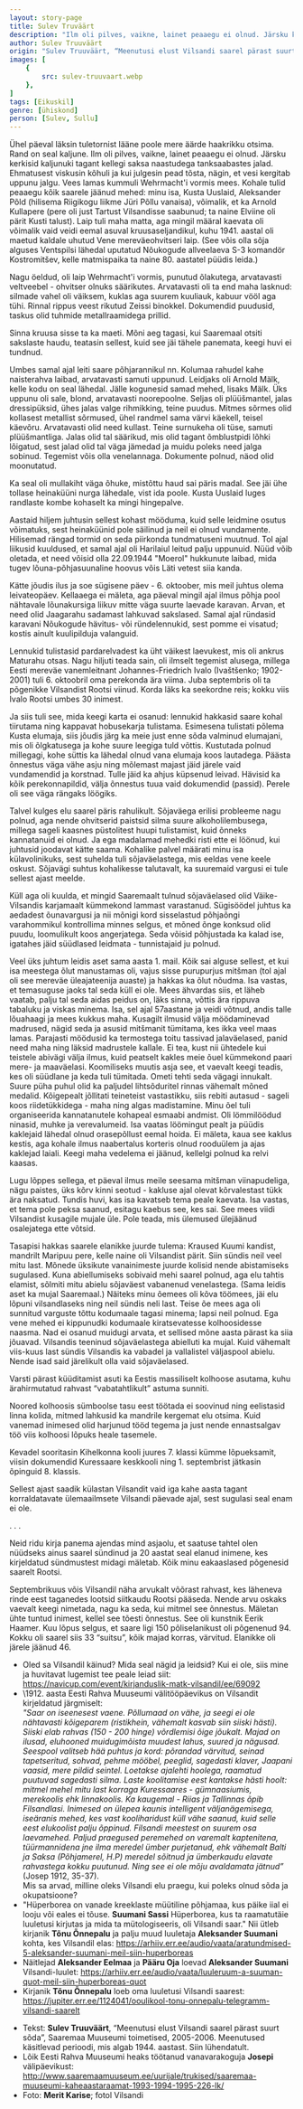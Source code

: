 ```yaml
---
layout: story-page
title: Sulev Truväärt
description: "Ilm oli pilves, vaikne, lainet peaaegu ei olnud. Järsku kerkisid kaljunuki tagant kellegi saksa naastudega tanksaabastes jalad."
author: Sulev Truuväärt
origin: "Sulev Truuväärt, “Meenutusi elust Vilsandi saarel pärast suurt sõda”, Saaremaa Muuseumi toimetised, 2005-2006. Meenutused käsitlevad perioodi, mis algab 1944. aastast. Siin lühendatult."
images: [
    {
        src: sulev-truuvaart.webp
    },
]
tags: [Eikuskil]
genre: [ühiskond]
person: [Sulev, Sullu]
---
```


<!-- # {{$doc.title}} -->

Ühel päeval läksin tuletornist lääne poole mere äärde haakrikku otsima. Rand on seal kaljune. Ilm oli pilves, vaikne, lainet peaaegu ei olnud. Järsku kerkisid kaljunuki tagant kellegi saksa naastudega tanksaabastes jalad. Ehmatusest viskusin kõhuli ja kui julgesin pead tõsta, nägin, et vesi kergitab uppunu jalgu. Vees lamas kummuli Wehrmacht'i vormis mees. Kohale tulid peaaegu kõik saarele jäänud mehed: minu isa, Kusta Uuslaid, Aleksander Põld (hilisema Riigikogu liikme Jüri Põllu vanaisa), võimalik, et ka Arnold Kullapere (pere oli just Tartust Vilsandisse saabunud; ta naine Elviine oli pärit Kusti talust). Laip tuli maha matta, aga mingil määral kaevata oli võimalik vaid veidi eemal asuval kruusaseljandikul, kuhu 1941. aastal oli maetud kaldale uhutud Vene mereväeohvitseri laip. (See võis olla sõja alguses Ventspilsi lähedal uputatud Nõukogude allveelaeva S-3 komandör Kostromitšev, kelle matmispaika ta naine 80. aastatel püüdis leida.)

Nagu öeldud, oli laip Wehrmacht'i vormis, punutud õlakutega, arvatavasti veltveebel - ohvitser olnuks säärikutes. Arvatavasti oli ta end maha lasknud: silmade vahel oli väiksem, kuklas aga suurem kuuliauk, kabuur vööl aga tühi. Rinnal rippus veest rikutud Zeissi binokkel. Dokumendid puudusid, taskus olid tuhmide metallraamidega prillid.

Sinna kruusa sisse ta ka maeti. Mõni aeg tagasi, kui Saaremaal otsiti sakslaste haudu, teatasin sellest, kuid see jäi tähele panemata, keegi huvi ei tundnud.

Umbes samal ajal leiti saare põhjarannikul nn. Kolumaa rahudel kahe naisterahva laibad, arvatavasti samuti uppunud. Leidjaks oli Arnold Mälk, kelle kodu on seal lähedal. Jälle kogunesid samad mehed, lisaks Mälk. Üks uppunu oli sale, blond, arvatavasti noorepoolne. Seljas oli plüüšmantel, jalas dressipüksid, ühes jalas valge rihmikking, teine puudus. Mitmes sõrmes olid kollasest metallist sõrmused, ühel randmel sama värvi käekell, teisel käevõru. Arvatavasti olid need kullast. Teine surnukeha oli tüse, samuti plüüšmantliga. Jalas olid tal säärikud, mis olid tagant õmblustpidi lõhki lõigatud, sest jalad olid tal väga jämedad ja muidu poleks need jalga sobinud. Tegemist võis olla venelannaga. Dokumente polnud, näod olid moonutatud.

Ka seal oli mullakiht väga õhuke, mistõttu haud sai päris madal. See jäi ühe tollase heinaküüni nurga lähedale, vist ida poole. Kusta Uuslaid luges randlaste kombe kohaselt ka mingi hingepalve.

Aastaid hiljem juhtusin sellest kohast mööduma, kuid selle leidmine osutus võimatuks, sest heinaküünid pole säilinud ja neil ei olnud vundamente. Hilisemad rängad tormid on seda piirkonda tundmatuseni muutnud. Tol ajal liikusid kuuldused, et samal ajal oli Harilaiul leitud palju uppunuid. Nüüd võib oletada, et need võisid olla 22.09.1944 "Moerol" hukkunute laibad, mida tugev lõuna-põhjasuunaline hoovus võis Läti vetest siia kanda.

Kätte jõudis ilus ja soe sügisene päev - 6. oktoober, mis meil juhtus olema leivateopäev. Kellaaega ei mäleta, aga päeval mingil ajal ilmus põhja pool nähtavale lõunakursiga liikuv mitte väga suurte laevade karavan. Arvan, et need olid Jaagarahu sadamast lahkuvad sakslased. Samal ajal ründasid karavani Nõukogude hävitus- või ründelennukid, sest pomme ei visatud; kostis ainult kuulipilduja valanguid. 

Lennukid tulistasid pardarelvadest ka üht väikest laevukest, mis oli ankrus Maturahu otsas. Nagu hiljuti teada sain, oli ilmselt tegemist alusega, millega Eesti mereväe vanemleitnant Johannes-Friedrich Ivalo (Ivaštšenko; 1902-2001) tuli 6. oktoobril oma perekonda ära viima. Juba septembris oli ta põgenikke Vilsandist Rootsi viinud. Korda läks ka seekordne reis; kokku viis Ivalo Rootsi umbes 30 inimest.

Ja siis tuli see, mida keegi karta ei osanud: lennukid hakkasid saare kohal tiirutama ning kappavat hobusekarja tulistama. Esimesena tulistati põlema Kusta elumaja, siis jõudis järg ka meie just enne sõda valminud elumajani, mis oli õlgkatusega ja kohe suure leegiga tuld võttis. Kustutada polnud millegagi, kohe süttis ka lähedal olnud vana elumaja koos lautadega. Päästa õnnestus väga vähe asju ning mõlemast majast jäid järele vaid vundamendid ja korstnad. Tulle jäid ka ahjus küpsenud leivad. Hävisid ka kõik perekonnapildid, välja õnnestus tuua vaid dokumendid (passid). Perele oli see väga rängaks löögiks.

Talvel kulges elu saarel päris rahulikult. Sõjaväega erilisi probleeme nagu polnud, aga nende ohvitserid paistsid silma suure alkoholilembusega, millega sageli kaasnes püstolitest huupi tulistamist, kuid õnneks kannatanuid ei olnud. Ja ega madalamad mehedki risti ette ei löönud, kui juhtusid joodavat kätte saama. Kohalike palvel määrati minu isa külavolinikuks, sest suhelda tuli sõjaväelastega, mis eeldas vene keele oskust. Sõjavägi suhtus kohalikesse talutavalt, ka suuremaid vargusi ei tule sellest ajast meelde.

Küll aga oli kuulda, et mingid Saaremaalt tulnud sõjaväelased olid Väike-Vilsandis karjamaalt kümmekond lammast varastanud. Sügisöödel juhtus ka aedadest õunavargusi ja nii mõnigi kord sisselastud põhjaõngi varahommikul kontrollima minnes selgus, et mõned õnge konksud olid puudu, loomulikult koos angerjatega. Seda võisid põhjustada ka kalad ise, igatahes jäid süüdlased leidmata - tunnistajaid ju polnud.

Veel üks juhtum leidis aset sama aasta 1. mail. Kõik sai alguse sellest, et kui isa meestega õlut manustamas oli, vajus sisse purupurjus mitšman (tol ajal oli see mereväe üleajateenija auaste) ja hakkas ka õlut nõudma. Isa vastas, et temasuguse jaoks tal seda küll ei ole. Mees ähvardas siis, et läheb vaatab, palju tal seda aidas peidus on, läks sinna, võttis ära rippuva tabaluku ja viskas minema. Isa, sel ajal 57aastane ja veidi võtnud, andis talle lõuahaagi ja mees kukkus maha. Kusagilt ilmusid välja möödaminevad madrused, nägid seda ja asusid mitšmanit tümitama, kes ikka veel maas lamas. Parajasti möödusid ka termostega toitu tassivad jalaväelased, panid need maha ning läksid madrustele kallale. Ei tea, kust nii ühtedele kui teistele abivägi välja ilmus, kuid peatselt kakles meie õuel kümmekond paari mere- ja maaväelasi. Koomiliseks muutis asja see, et vaevalt keegi teadis, kes oli süüdlane ja keda tuli tümitada. Ometi tehti seda vägagi innukalt. Suure püha puhul olid ka paljudel lihtsõduritel rinnas vähemalt mõned medalid. Kõigepealt jõllitati teineteist vastastikku, siis rebiti autasud - sageli koos riidetükkidega - maha ning algas madistamine. Minu õel tuli organiseerida kannatanutele kohapeal esmaabi andmist. Oli lömmilöödud ninasid, muhke ja verevalumeid. Isa vaatas löömingut pealt ja püüdis kaklejaid lähedal olnud orasepõllust eemal hoida. Ei mäleta, kaua see kaklus kestis, aga kohale ilmus naabertalus korteris olnud rooduülem ja ajas kaklejad laiali. Keegi maha vedelema ei jäänud, kellelgi polnud ka relvi kaasas.

Lugu lõppes sellega, et päeval ilmus meile seesama mitšman viinapudeliga, nägu paistes, üks kõrv kinni seotud - kakluse ajal olevat kõrvalestast tükk ära naksatud. Tundis huvi, kas isa kavatseb tema peale kaevata. Isa vastas, et tema pole peksa saanud, esitagu kaebus see, kes sai. See mees viidi Vilsandist kusagile mujale üle. Pole teada, mis ülemused ülejäänud osalejatega ette võtsid.

Tasapisi hakkas saarele elanikke juurde tulema: Kraused Kuumi kandist, mandrilt Maripuu pere, kelle naine oli Vilsandist pärit. Siin sündis neil veel mitu last. Mõnede üksikute vanainimeste juurde kolisid nende abistamiseks sugulased. Kuna abiellumiseks sobivaid mehi saarel polnud, aga elu tahtis elamist, sõlmiti mitu abielu sõjaväest vabanenud venelastega. (Sama leidis aset ka mujal Saaremaal.) Näiteks minu õemees oli kõva töömees, jäi elu lõpuni vilsandlaseks ning neil sündis neli last. Teise õe mees aga oli sunnitud varguste tõttu kodumaale tagasi minema; lapsi neil polnud. Ega vene mehed ei kippunudki kodumaale kiratsevatesse kolhoosidesse naasma. Nad ei osanud muidugi arvata, et sellised mõne aasta pärast ka siia jõuavad. Vilsandis teeninud sõjaväelastega abielluti ka mujal. Kuid vähemalt viis-kuus last sündis Vilsandis ka vabadel ja vallalistel väljaspool abielu. Nende isad said järelikult olla vaid sõjaväelased.

Varsti pärast küüditamist asuti ka Eestis massiliselt kolhoose asutama, kuhu ärahirmutatud rahvast “vabatahtlikult” astuma sunniti.

Noored kolhoosis sümboolse tasu eest töötada ei soovinud ning eelistasid linna kolida, mitmed lahkusid ka mandrile kergemat elu otsima. Kuid vanemad inimesed olid harjunud tööd tegema ja just nende ennastsalgav töö viis kolhoosi lõpuks heale tasemele.

Kevadel sooritasin Kihelkonna kooli juures 7. klassi kümme lõpueksamit, viisin dokumendid Kuressaare keskkooli ning 1. septembrist jätkasin õpinguid 8. klassis. 

Sellest ajast saadik külastan Vilsandit vaid iga kahe aasta tagant korraldatavate ülemaailmsete Vilsandi päevade ajal, sest sugulasi seal enam ei ole.

. . .

Neid ridu kirja panema ajendas mind asjaolu, et saatuse tahtel olen nüüdseks ainus saarel sündinud ja 20 aastat seal elanud inimene, kes kirjeldatud sündmustest midagi mäletab. Kõik minu eakaaslased põgenesid saarelt Rootsi.

Septembrikuus võis Vilsandil näha arvukalt võõrast rahvast, kes läheneva rinde eest taganedes lootsid siitkaudu Rootsi pääseda. Nende arvu oskaks vaevalt keegi nimetada, nagu ka seda, kui mitmel see õnnestus. Mäletan ühte tuntud inimest, kellel see tõesti õnnestus. See oli kunstnik Eerik Haamer. Kuu lõpus selgus, et saare ligi 150 põliselanikust oli põgenenud 94. Kokku oli saarel siis 33 “suitsu”, kõik majad korras, värvitud. Elanikke oli järele jäänud 46.

<!-- Autor: Sulev Truuväärt, vilsandlasest sõjaväelane ja koduloolane -->



<story-author :author="author" :origin="origin"></story-author>

<details-wrapper summary="Mis mõtted tekkisid?">

- Oled sa Vilsandil käinud? Mida seal nägid ja leidsid? Kui ei ole, siis mine ja huvitavat lugemist tee peale leiad siit: https://navicup.com/event/kirjanduslik-matk-vilsandil/ee/69092
- \1912. aasta Eesti Rahva Muuseumi välitööpäevikus on Vilsandit kirjeldatud järgmiselt: \
*"Saar on iseenesest vaene. Põllumaad on vähe, ja seegi ei ole nähtavasti kõigeparem (ristikhein, vähemalt kasvab siin siiski hästi). Siiski elab rahvas (150 - 200 hinge) võrdlemisi õige jõukalt. Majad on ilusad, eluhooned muidugimõista muudest lahus, suured ja nägusad. Seespool valitseb hää puhtus ja kord: põrandad värvitud, seinad tapetseritud, sohvad, pehme mööbel, peeglid, sagedasti klaver, Jaapani vaasid, mere pildid seintel. Loetakse ajalehti hoolega, raamatud puutuvad sagedasti silma. Laste koolitamise eest kantakse hästi hoolt: mitmel mehel mitu last korraga Kuressaares - gümnaasiumis, merekoolis ehk linnakoolis. Ka kaugemal - Riias ja Tallinnas õpib Filsandlasi. Inimesed on ülepea kaunis intelligent väljanägemisega, iseäranis mehed, kes vast kooliharidust küll vähe saanud, kuid selle eest elukoolist palju õppinud. Filsandi meestest on suurem osa laevamehed. Paljud praegused peremehed on varemalt kaptenitena, tüürmannidena jne ilma meredel ümber purjetanud, ehk vähemalt Balti ja Saksa (Põhjamerel, H.P) meredel sõitnud ja ümberkaudu elavate rahvastega kokku puutunud. Ning see ei ole mõju avaldamata jätnud”* (Josep 1912, 35-37). \
Mis sa arvad, milline oleks Vilsandi elu praegu, kui poleks olnud sõda ja okupatsioone?
- "Hüperborea on vanade kreeklaste müütiline põhjamaa, kus päike iial ei looju või eales ei tõuse. **Suumani Sassi** Hüperborea, kus ta raamatutäie luuletusi kirjutas ja mida ta mütologiseeris, oli Vilsandi saar." Nii ütleb kirjanik **Tõnu Õnnepalu** ja palju muud luuletaja **Aleksander Suumani** kohta, kes Vilsandil elas: https://arhiiv.err.ee/audio/vaata/aratundmised-5-aleksander-suumani-meil-siin-huperboreas
- Näitlejad **Aleksander Eelmaa** ja **Pääru Oja** loevad **Aleksander Suumani** Vilsandi-luulet: https://arhiiv.err.ee/audio/vaata/luuleruum-a-suuman-quot-meil-siin-huperboreas-quot
- Kirjanik **Tõnu Õnnepalu** loeb oma luuletusi Vilsandi saarest: https://jupiter.err.ee/1124041/ooulikool-tonu-onnepalu-telegramm-vilsandi-saarelt
 
</details-wrapper>


<details-wrapper summary="Allikad" class="text-sm" icon="icon-park-outline:document-folder">

- Tekst: **Sulev Truuväärt**, “Meenutusi elust Vilsandi saarel pärast suurt sõda”, Saaremaa Muuseumi toimetised, 2005-2006. Meenutused käsitlevad perioodi, mis algab 1944. aastast. Siin lühendatult.
- Lõik Eesti Rahva Muuseumi heaks töötanud vanavarakoguja **Josepi** välipäevikust: http://www.saaremaamuuseum.ee/uurijale/trukised/saaremaa-muuseumi-kaheaastaraamat-1993-1994-1995-226-lk/
- Foto: **Merit Karise**; fotol Vilsandi

</details-wrapper>

